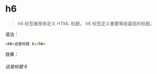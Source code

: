 # h6

> h6 标签被用来定义 HTML 标题， h6 标签定义重要等级最低的标题。

语法：

```html
<h6>这是标题 6</h6>
```

效果：

<h6>这是标题 6</h6>